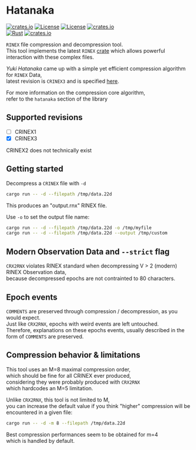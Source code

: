 # Hatanaka 

[![crates.io](https://img.shields.io/crates/v/hatanaka.svg)](https://crates.io/crates/hatanaka)
[![License](https://img.shields.io/badge/license-Apache%202.0-blue?style=flat-square)](https://github.com/gwbres/hatanaka/blob/main/LICENSE-APACHE)
[![License](https://img.shields.io/badge/license-MIT-blue?style=flat-square)](https://github.com/gwbres/hatanaka/blob/main/LICENSE-MIT) 
[![crates.io](https://img.shields.io/crates/d/hatanaka.svg)](https://crates.io/crates/hatanaka)    
[![Rust](https://github.com/gwbres/hatanaka/actions/workflows/rust.yml/badge.svg)](https://github.com/gwbres/hatanaka/actions/workflows/rust.yml)
[![crates.io](https://docs.rs/hatanaka/badge.svg)](https://docs.rs/hatanaka/badge.svg)

`RINEX` file compression and decompression tool.  
This tool implements the latest `RINEX`
[crate](https://crates.io/crates/rinex)
which allows powerful interaction with these complex files.

*Yuki Hatanaka* came up with a simple yet efficient compression algorithm for
`RINEX` Data,  
latest revision is `CRINEX3` and is specified 
[here](https://www.gsi.go.jp/ENGLISH/Bulletin55.html).

For more information on the compression core algorithm,   
refer to the `hatanaka` section of the library

## Supported revisions

* [ ] CRINEX1 
* [x] CRINEX3  

CRINEX2 does not technically exist

## Getting started

Decompress a `CRINEX` file with `-d`

```bash
cargo run -- -d --filepath /tmp/data.22d
```

This produces an "output.rnx" RINEX file.   

Use `-o` to set the output file name:

```bash
cargo run -- -d --filepath /tmp/data.22d -o /tmp/myfile
cargo run -- -d --filepath /tmp/data.22d --output /tmp/custom
```

## Modern Observation Data and `--strict` flag 

`CRX2RNX` violates RINEX standard 
when decompressing V > 2 (modern) RINEX Observation data,   
because decompressed epochs are not contrainted to 80 characters.    

## Epoch events 

`COMMENTS` are preserved through compression / decompression, as you would expect.   
Just like `CRX2RNX`, epochs with weird events are left untouched.  
Therefore, explanations on these epochs events, 
usually described in the form of `COMMENTS` are preserved. 

## Compression behavior & limitations 

This tool uses an M=8 maximal compression order,   
which should be fine for all CRINEX ever produced,   
considering they were probably produced with `CRX2RNX`   
which hardcodes an M=5 limitation.   

Unlike `CRX2RNX`, this tool is not limited to M,   
you can increase the default value if you think "higher"
compression will be encountered in a given file: 
```bash
cargo run -- -d -m 8 --filepath /tmp/data.22d
```

Best compression performances seem to be obtained for m=4  
which is handled by default.
